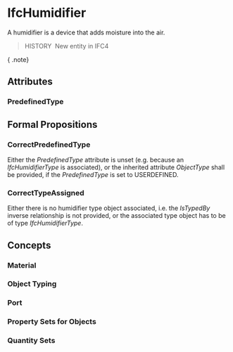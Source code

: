 # IfcHumidifier

A humidifier is a device that adds moisture into the air.

> HISTORY&nbsp; New entity in IFC4

{ .note}
>

## Attributes

### PredefinedType


## Formal Propositions

### CorrectPredefinedType
Either the _PredefinedType_ attribute is unset (e.g. because an _IfcHumidifierType_ is associated), or the inherited attribute _ObjectType_ shall be provided, if the _PredefinedType_ is set to USERDEFINED.

### CorrectTypeAssigned
Either there is no humidifier type object associated, i.e. the _IsTypedBy_ inverse relationship is not provided, or the associated type object has to be of type _IfcHumidifierType_.

## Concepts

### Material


### Object Typing


### Port


### Property Sets for Objects


### Quantity Sets


